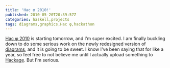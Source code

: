 ```yaml
---
title: 'Hac φ 2010!'
published: 2010-05-20T20:39:57Z
categories: haskell,projects
tags: diagrams,graphics,Hac φ,hackathon
---
```


<a href="http://haskell.org/haskellwiki/Hac_%CF%86">Hac φ 2010</a> is starting tomorrow, and I'm super excited.  I am finally buckling down to do some serious work on the newly redesigned version of <a href="http://hackage.haskell.org/package/diagrams">diagrams</a>, and it is going to be sweet.  I know I've been saying that for like a year, so feel free to not believe me until I actually upload something to <a href="http://haskell.org/hackage">Hackage</a>.  But I'm serious.

